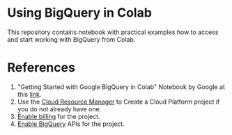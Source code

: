 # Using BigQuery in Colab
This repository contains notebook with practical examples how to access and start working with BigQuery from Colab.

# References
1.   "Getting Started with Google BigQuery in Colab" Notebook by Google at this [link](https://colab.research.google.com/notebooks/bigquery.ipynb).
2.   Use the [Cloud Resource Manager](https://console.cloud.google.com/cloud-resource-manager) to Create a Cloud Platform project if you do not already have one.
3.   [Enable billing](https://support.google.com/cloud/answer/6293499#enable-billing) for the project.
4.   [Enable BigQuery](https://console.cloud.google.com/flows/enableapi?apiid=bigquery) APIs for the project.
